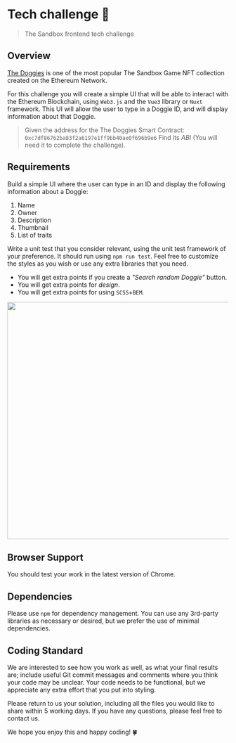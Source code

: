 # Tech challenge 🐶

> The Sandbox frontend tech challenge

## Overview

[The Doggies](https://etherscan.io/token/0xc7df86762ba83f2a6197e1ff9bb40ae0f696b9e6) is one of the most popular The Sandbox Game NFT collection created on the Ethereum Network.

For this challenge you will create a simple UI that will be able to interact with the Ethereum Blockchain, using `Web3.js` and the `Vue3` library or `Nuxt` framework.
This UI will allow the user to type in a Doggie ID, and will display information about that Doggie.

> Given the address for the The Doggies Smart Contract:
> `0xc7df86762ba83f2a6197e1ff9bb40ae0f696b9e6` Find its _ABI_ (You
> will need it to complete the challenge).

## Requirements

Build a simple UI where the user can type in an ID and display the following information about a Doggie:

1. Name
2. Owner
3. Description
4. Thumbnail
5. List of traits

Write a unit test that you consider relevant, using the unit test framework of your preference. It should run using `npm run test`.
Feel free to customize the styles as you wish or use any extra libraries that you need.

- You will get extra points if you create a _"Search random Doggie"_ button.
- You will get extra points for _design_.
- You will get extra points for using `SCSS`+`BEM`.

<img  src="https://user-images.githubusercontent.com/5159921/183446460-6e32034f-4397-4c83-a9aa-a19d96083aa5.png"  width="540"  />

## Browser Support

You should test your work in the latest version of Chrome.

## Dependencies

Please use `npm` for dependency management.
You can use any 3rd-party libraries as necessary or desired, but we prefer the use of minimal dependencies.

## Coding Standard

We are interested to see how you work as well, as what your final results are; include useful Git commit messages and comments where you think your code may be unclear.
Your code needs to be functional, but we appreciate any extra effort that you put into styling.

Please return to us your solution, including all the files you would like to share within 5 working days.
If you have any questions, please feel free to contact us.

We hope you enjoy this and happy coding! 🍀
